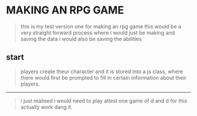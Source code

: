 # MAKING AN RPG GAME

>this is my test version one for making an rpg game 
>this would be a very straight forward process where i would just be making and saving the data
>i would also be saving the abilities

## start

>players create theur character and it is stored into a js class, where there would first be prompted to fill in certain information about their players.
---
>i just realised i would need to play atlest one game of d and d for this actually work dang it.